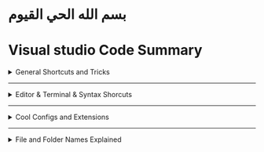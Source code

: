 # بسم الله الحي القيوم
# Visual studio Code Summary




<details>
  <summary>General Shortcuts and Tricks</summary>




<details>
  <summary>Tricks</summary>

|Trick|How|Additional info|
|:---|:---|:---:|
|Search by Category | ![](img/1.png)
Adding a snipet of code| `google it hhh bm`|you can add a snipet of code and assign a keyword to it so everytime you write that keyword you get VSC suggesting to complete the rest of code for you
You can rename files and imported modules and it will be updated automatically wherever it was mentioned
ScreenCast Mode| it's good for tutorials and you can turn it on from the command pallete<br> ![](img/8.png)
`Publish to github`...You can create repos on github without opening the website and push your project live with one press in VS code..|just open the command pallete and look for `Publish to github`

----
</details>













<details>
  <summary>Shortcuts</summary>

|Commands|Keyboard Shortcut|additional info
|:--|:--|:--:|
Command palette|`Ctrl+Shift+P` or alternativly `view` > `Command palette`|shows all commands
go to file|`Ctrl + P`
BreadCrumbs|`Ctrl + Shift + .` and `Ctrl + shift+ ;`|![](img/2.png)
Move between Tabs or "editors" as VS code calls them|`Ctrl + PgUP/PgDn` or <code>alt + &larr;</code>To go Backward and <code>alt + &rarr; </code> To go Forward also you can use `alt + 1` to `alt + 9` if you have 9 tabs open|
Move between split windows or "groups" as VS code calls them|`Ctrl+ alt + 1` to `Ctrl + alt + 9`|
split current tab to the right |<code>Ctrl + alt + &rarr; </code> and to get it back <code>Ctrl+ alt + &larr;</code>
split a duplicate of current tab to the right|`Ctrl + \`
Side bar Toggle|`Ctrl + B`
Terminal Toggle|<code>Ctrl + &grave;</code>

----
</details>



----
</details>











---------------------------------------------------------------------






















<details>
  <summary>Editor & Terminal  & Syntax Shorcuts</summary>







<details>
  <summary>Editor Shorcuts</summary>

|Commands|Keyboard Shortcut|additional info
|:--|:--|:--:|
`Ctrl + /` |comment a line or multible linees in any language
`alt + click` |add another cursor anywhere
<code>Ctrl + alt + &uarr;</code> |add another cursor above
<code>Ctrl + alt + &darr;</code> |add another cursor Below
<code>shift + alt + i</code> |add another cursor at the end of lines
<code>alt + &uarr;</code> |**move the line UP or multible lines up**
<code>alt + &darr;</code> |move the line Down or multible lines down
<code>alt + &darr;</code> |**Doublicate a line UP or multible lines up**
<code>alt + &uarr;</code> |Doublicate a line Down or multible lines down
|`tab`|move the cursor in the body of the snippet|<details><summary>additional info</summary>after VS Code complete your code and write a snippet for you<br> ![](img/3.png) ![](img/4.png)<br>, you can move the cursor through some positions in the snippet by pressing `tab` <br>![](img/5.png)<br>.. keep pressing tab and it will move the curser to another place in the snippet identified in the snippet json file and you can edit it so every time you press `tab` it move the cusor wherever you like in the snippet</details>
<code>shift + alt + &rarr;</code> |**Expand Selection**|
`Ctrl + D` or <code>shift + alt + &rarr;</code> |**Select the current word that the curser is on**|
<code>shift + alt + &rarr;</code> Two times |Select the current line that the curser is on|
<code>shift + alt + &rarr;</code>  Three times |Select the current Block of code that the curser is on|
<code>shift + alt + &rarr;</code>  four times |Select from this line till the end of file|
`Ctrl + D` |**Select the next match of current selection**|
`Ctrl + Shift + L`|**Select All matches of current selection**|also selects all matches of Findmatch
hit `Ctrl + Enter` or click the change all button |To change all matches of a findmatch|
 `Escape` |Deselect(Clear selection) and close the Find window | would also work and clear section in the Terminal window
`Ctrl + G` and type 60 or alternativly `Ctrl + P` then `:60` |Go to line 60|
`Ctrl + U` |**Go to Last Cursor Position**|
`PgUp`/`PgDn` |Go 30 Lines Back or next|
`Ctrl + Shift \` |Go To Brackets|
`F12` |Go To Defention|
`Ctrl + F12` |Go To implementation|
`Alt + F8` |Go To Next Problem (Error,Warn..etc)|
`F8` |Go To Next Problem in all files(Error,Warn..etc)|
`F4` |Go To Next reference|
`shift + F4` |Go To last reference|
`F7` |Go To Next Sympol Highlight|
`shift + F4` |Go To References|
 <code>alt + &uarr;</code> and <code>alt + &darr;</code> |Scroll up and down like the mouse |
`Ctrl + shift + [`   `Ctrl + shift + ]` |Fold and unfold Code blocks|
`Ctrl + K Ctrl + 0` |Fold All|
`Ctrl + K Ctrl + j` |unFold All|
`Ctrl + K Ctrl + /` |Fold all Comment blocks|
`Ctrl + K Ctrl + 1/2/3..7` |Fold Lvl 1 to 7|
`Shift + alt + F` |Format File|
`Ctrl + K Ctrl + F` |Format Selection|

----
</details>










<details>
  <summary>Bash Terminal Shortcuts</summary>

|Command|Shortcut|Additional info|
|:---|:---|:---:|
Terminal Toggle|<code>Ctrl + &grave;</code>
New Terminal|<code>Ctrl + Shift +&grave;</code>
Kill Active Terminal|`Ctrl + K` <code>Ctrl +&grave;</code>| Needs To be Assigned first as there's no such shortcut by default
To move the Cursor of the mouse| `alt + click`|should be specified from the settings
Copy text|` Ctrl + shift + C` or `Ctrl + insert`
Paste text|`Ctrl + shift + V` or `insert` or `shift + insert`


----
</details>










<details>
  <summary>HTML ShortCuts</summary>

|Shortcut|Command|Additional info|
|:---|:---|:---:|
`! + Enter`| you know it
`d + choose div from th list and hit Enter`| all you need to do is to write the frst one or two letters and Vs code will gnerate the opening and closing tags for you
`Ctrl + Enter`| Goes to next line
`div#id` **and** hit enter| Emmet
`div.class`| Emmet
`h1>span`| Emmet
`p>span+div`| Emmet
`ul>li*8`| Emmet



----
</details>






<details>
  <summary>Python ShortCuts</summary>

|Shortcut|Command|Additional info|
|:---|:---|:---:|
`shift + Enter`|Run Selection or current line in a terminal|
select all + `Shift + Enter`| Run the document or you can assign your own keyword to it as it doesn't come with a keyward I assigned `Ctrl + K Ctr+ Enter` For it
`#%%`|insert `#%%` anywhere to make a code cell that can be run and debuged
`Ctrl + Shift + P` (Command pallete) and search for creting a new `Jupyter notebook`|Jupyter notebook
Select a function and right click then choose extract method or look for it in the command pallete| How to extract a function or a method


----
</details>






----
</details>














---------------------------------------------------------------------

<details>
  <summary>Cool Configs and Extensions</summary>



<details>
  <summary>Cool Configuerations</summary>

|config|additional info|
|:---|:---|
cursor blinking animation|set the cursor blinking animation to expanding instead of blinking from the Settings `Ctrl + ,`
Hide everything in the side bar but the file explorer|in the side bar (`ctrl + B` To Show) in the explorer window(`ctrl + shift+ E` To Show) Hide everything but the file explorer open Editor section and the time line and the outline and everything but your explorer folders
icon theme|don't stick with the default VS icon themes insted download your preferable icon theme and color theme and change to it from `Files` > `preferences` > themes
git bash shell instead of windows cmd|change the default terminal from settings ` Ctrl + ,` to the git bash shell instead of windows cmd or windows power shell
default Cwd (currend directory) to the termianl|set a default path to the termianl to open to instead of writing (cd ./path/some_dir) everytime
the terminal right click behaviour|set the terminal right click behaviour to Default instead of paste
|Delay the function defention pop ups|Delay the pop ups that appears once you hover on or select a function.. you can do that from settings > search for Hover and delay and make it 700ms
Trim Final newlines|When you save a file and last fewlines are just empty and maybe there's random spaces at the end of several lines and you want to getrid of that on saving files.. you can do that from the settings by checking the `Trim Final newlines` and `Trim trailing WhiteSpaces`
Fira Code Font|Replace the Default Font with [Fira Code Font](https://github.com/tonsky/FiraCode) -- To install it go to the settings -- in the font family type in `Fira Code,` at the beggining or type `Fira Code` and delete everything else -- **Tick the check box "Enables/Disables font ligatures" under "Font Ligatures" to enable the special ligatures.** if you can't see this option change it from the json file from null to true just search for the "Font Ligatures"
cascadia code Font|Like the previous but i prefere this over fira tbh
Mouse Wheel Zoom|Tick the check box "Mouse Wheel Zoom" That let you zoom while holding `Ctrl` you can also reset the font zoom by `ctrl + numpad0` but this needs to be assigned as a shortcut as it doesn't come with VS code
End with a newline|Tick the check box "End with a newline" to create a newline at the end of each file

------
</details>




<details>
  <summary>Cool Extensions</summary>



|Extension|additional info|
|:---|:---|
auto rename tag| if you renamed an opening tag and want the closing tag to be renamd automatically there's extensions for that called `auto rename tag`
Polacode extension or Codesnap as an alternative|it produces Code screenshots of a code selection
the Cdnjs extension|insert libraries (google it)
Prettier or Beautify|Beautify has less languages support but it support "Format Selection" so i have both
Bracket Pair Colorizer 2 or Highlight Matching Tag|highleight currnt block from it's name
Log File Highlighter|
**EsLint**| very important formatter for js but you have to do somestuff after installing it google it or read docs (those things are to install globally or locally and create a configuration)
Bookmarks|Mark lines and jump to them
Select By| modify the selection based on Regular Expressions<br>Select By Paste Clipboard: Replace selection with clipboard content<br>Select By Line Number: Place cursor based on line number, uses boolean expression<br>Select By Remove Cursor: Remove one of the multi cursors<br>Move By: move the cursor based on Regular Expressions or a Calculation
Regex Snippets|Easily Insert Popular Regex Codes Without Memorising Anything!
Regex Previewer|Regex matches previewer for JavaScript, TypeScript, PHP and Haxe in Visual Studio Code.
Regexp Explain|explain regex in vscode
npm Intellisense|Visual Studio Code plugin that autocompletes npm modules in import statements
JavaScript (ES6) code snippets|js snippets and move betweeen them with Tabs as we mentioned earlier
Better Comments|Improve your code commenting by annotating with alert, informational, TODOs, and more!
Quokka.js|JavaScript and TypeScript playground in your editor.
Live Server|updates Html previews constantly without having to reload the page
CSS Peek|shows you inline css definitions
Debugger for Chrome| Best debuger for js
import Cost|Display import/require package size in the editor
ES7 React/Redux/GraphQL/React-Native snippets| react snippits
Vetur|Vue formatting and emmets and snippets
Vuln Cost - Security Scanner|Security Scanner to find and fix vulnerabilities in JavaScript and TypeScript.
PHP Intelephense |PHP snippets and formatting
PHP DocBlocker|A simple, dependency free PHP specific DocBlocking package
Cobalt2 Theme Official| is very good for a day time coding along with the default vsc dark theme and night owl and viow and material theme and drakula and tokyo night
Material theme occean high Contrast|for me is the best for a night coding with no competetors or maybe the night owl and also default dark might work
GitLens — Git supercharged|a ton of git features


----
</details>
</details>
</details>


--------------------------------------------------------


<details>
  <summary>File and Folder Names Explained</summary>

File Name|what about it
:--|:--|
package.json|&oast; the settings file used by npm (node Package manager) to configure or set-up the project <br>&oast;  It usually comes with a folder named `node_modules` that contains all dependencies <br><details><summary> and a dependency means</summary> that when a piece of software relies on another one, a dependecy is that other one..(for eg. the extension "pretier" can be installed either globally for the Vs code or locally to be used in only one project by running the command ` npm install prettier -D --save-exact ` then it will be installed onlly in the project directory inside a `node_modile` folder </details>---------------------------------------<br><details><summary> But How We Can create a Package.json file??<br></summary> you can write in the terminal `npm init` this will ask you a series of question or you can type `npm init --y` and it'll create one with the defaults <br></details>
.VScode (Folder)|Contatins a "settings.json" file that have configs that VS code will use only for this project


</details>